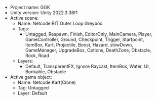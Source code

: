 <!-- UNITY CODE ASSIST INSTRUCTIONS START -->
- Project name: GGK
- Unity version: Unity 2022.3.38f1
- Active scene:
  - Name: Netcode RIT Outer Loop Greybox
  - Tags:
    - Untagged, Respawn, Finish, EditorOnly, MainCamera, Player, GameController, Ground, Checkpoint, Trigger, Startpoint, ItemBox, Kart, Projectile, Boost, Hazard, slowDown, GameManager, UpgradeBox, Options, DeathZone, Obstacle, Rock, Road
  - Layers:
    - Default, TransparentFX, Ignore Raycast, ItemBox, Water, UI, Bonkable, Obstacle
- Active game object:
  - Name: Netcode Kart(Clone)
  - Tag: Untagged
  - Layer: Default
<!-- UNITY CODE ASSIST INSTRUCTIONS END -->